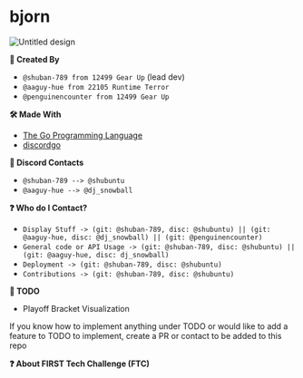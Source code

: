 # bjorn

![Untitled design](https://github.com/user-attachments/assets/2e17800c-f1da-470a-9cfa-2e6b99d2689d)


**📝 Created By**
- `@shuban-789 from 12499 Gear Up` (lead dev)
- `@aaguy-hue from 22105 Runtime Terror`
- `@penguinencounter from 12499 Gear Up`

**🛠️ Made With**
- [The Go Programming Language](https://github.com/golang/go)
- [discordgo](https://github.com/bwmarrin/discordgo)

**📱 Discord Contacts**
- `@shuban-789 --> @shubuntu`
- `@aaguy-hue --> @dj_snowball`

**❓ Who do I Contact?**
- `Display Stuff -> (git: @shuban-789, disc: @shubuntu) || (git: @aaguy-hue, disc: @dj_snowball) || (git: @penguinencounter)`
- `General code or API Usage -> (git: @shuban-789, disc: @shubuntu) || (git: @aaguy-hue, disc: dj_snowball)`
- `Deployment -> (git: @shuban-789, disc: @shubuntu)`
- `Contributions -> (git: @shuban-789, disc: @shubuntu)`

**📜 TODO**
- Playoff Bracket Visualization

If you know how to implement anything under TODO or would like to add a feature to TODO to implement, create a PR or contact to be added to this repo

**❓ About FIRST Tech Challenge (FTC)**
